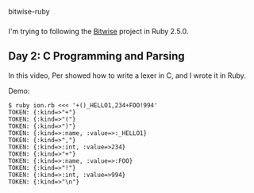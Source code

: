 bitwise-ruby
###

I'm trying to following the [Bitwise] project in Ruby 2.5.0.

Day 2: C Programming and Parsing
---

In this video, Per showed how to write a lexer in C, and I wrote it in Ruby.

Demo:

```text
$ ruby ion.rb <<< '+()_HELLO1,234+FOO!994'
TOKEN: {:kind=>"+"}
TOKEN: {:kind=>"("}
TOKEN: {:kind=>")"}
TOKEN: {:kind=>:name, :value=>:_HELLO1}
TOKEN: {:kind=>","}
TOKEN: {:kind=>:int, :value=>234}
TOKEN: {:kind=>"+"}
TOKEN: {:kind=>:name, :value=>:FOO}
TOKEN: {:kind=>"!"}
TOKEN: {:kind=>:int, :value=>994}
TOKEN: {:kind=>"\n"}
```



[Bitwise]: https://github.com/pervognsen/bitwise


